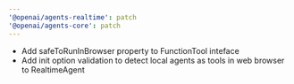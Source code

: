 ```yaml
---
'@openai/agents-realtime': patch
'@openai/agents-core': patch
---
```


- Add safeToRunInBrowser property to FunctionTool inteface
- Add init option validation to detect local agents as tools in web browser to RealtimeAgent
